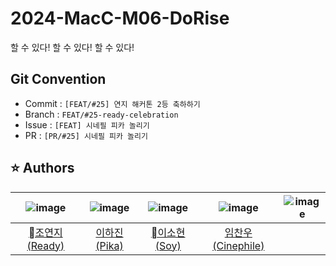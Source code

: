 # 2024-MacC-M06-DoRise
할 수 있다! 할 수 있다! 할 수 있다!

## Git Convention 
- Commit : `[FEAT/#25] 연지 해커톤 2등 축하하기`
- Branch : `FEAT/#25-ready-celebration`
- Issue : `[FEAT] 시네필 피카 놀리기`
- PR : `[PR/#25] 시네필 피카 놀리기`

## :star: Authors
|![image](https://avatars.githubusercontent.com/u/82134672?v=4)|![image](https://avatars.githubusercontent.com/u/118119110?v=4)|![image](https://avatars.githubusercontent.com/u/140409015?v=4)|![image](https://avatars.githubusercontent.com/u/169640756?v=4)|![image](https://avatars.githubusercontent.com/u/125838606?v=4)|
|:-:|:-:|:-:|:-:|:-:|
|[조연지(Ready)](https://github.com/cho2-0923)|[이하진(Pika)](https://github.com/hajizn-pi)|[이소현(Soy)](https://github.com/teabag759)|[임찬우(Cinephile)](https://github.com/bohemio1234)|
